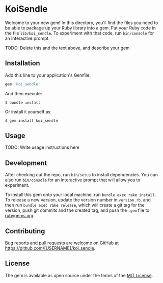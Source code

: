 # KoiSendle

Welcome to your new gem! In this directory, you'll find the files you need to be able to package up your Ruby library into a gem. Put your Ruby code in the file `lib/koi_sendle`. To experiment with that code, run `bin/console` for an interactive prompt.

TODO: Delete this and the text above, and describe your gem

## Installation

Add this line to your application's Gemfile:

```ruby
gem 'koi_sendle'
```

And then execute:

    $ bundle install

Or install it yourself as:

    $ gem install koi_sendle

## Usage

TODO: Write usage instructions here

## Development

After checking out the repo, run `bin/setup` to install dependencies. You can also run `bin/console` for an interactive prompt that will allow you to experiment.

To install this gem onto your local machine, run `bundle exec rake install`. To release a new version, update the version number in `version.rb`, and then run `bundle exec rake release`, which will create a git tag for the version, push git commits and the created tag, and push the `.gem` file to [rubygems.org](https://rubygems.org).

## Contributing

Bug reports and pull requests are welcome on GitHub at https://github.com/[USERNAME]/koi_sendle.

## License

The gem is available as open source under the terms of the [MIT License](https://opensource.org/licenses/MIT).
